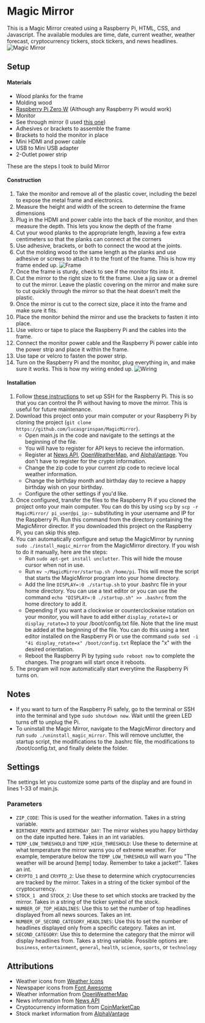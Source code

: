 # Magic Mirror
This is a Magic Mirror created using a Raspberry Pi, HTML, CSS, and Javascript. The available modules are time, date, current weather, weather forecast, cryptocurrency tickers, stock tickers, and news headlines. 
![Magic Mirror](https://github.com/lucasgrinspan/MagicMirror/blob/master/Images/Screenshot.png)
## Setup

#### Materials
* Wood planks for the frame
* Molding wood
* [Raspberry Pi Zero W](https://www.raspberrypi.org/) (Although any Raspberry Pi would work)
* Monitor
* See through mirror (I used [this one](https://www.amazon.com/gp/product/B01G4MQ3WQ/ref=oh_aui_detailpage_o06_s01?ie=UTF8&psc=1))
* Adhesives or brackets to assemble the frame
* Brackets to hold the monitor in place
* Mini HDMI and power cable
* USB to Mini USB adapter
* 2-Outlet power strip

These are the steps I took to build Mirror
#### Construction
1. Take the monitor and remove all of the plastic cover, including the bezel to expose the metal frame and electronics.
2. Measure the height and width of the screen to determine the frame dimensions
3. Plug in the HDMI and power cable into the back of the monitor, and then measure the depth. This lets you know the depth of the frame
4. Cut your wood planks to the appropriate length, leaving a few extra centimeters so that the planks can connect at the corners
5. Use adhesive, brackets, or both to connect the wood at the joints.
6. Cut the molding wood to the same length as the planks and use adhesive or screws to attach it to the front of the frame.
This is how my frame ended up.
![Frame](https://github.com/lucasgrinspan/MagicMirror/blob/master/Images/Frame.png)
7. Once the frame is sturdy, check to see if the monitor fits into it.
8. Cut the mirror to the right size to fit the frame. Use a jig saw or a dremel to cut the mirror. Leave the plastic covering on the mirror and make sure to cut quickly through the mirror so that the heat doesn't melt the plastic.
9. Once the mirror is cut to the correct size, place it into the frame and make sure it fits.
10. Place the monitor behind the mirror and use the brackets to fasten it into place.
11. Use velcro or tape to place the Raspberry Pi and the cables into the frame.
12. Connect the monitor power cable and the Raspberry Pi power cable into the power strip and place it within the frame.
13. Use tape or velcro to fasten the power strip.
14. Turn on the Raspberry Pi and the monitor, plug everything in, and make sure it works.
This is how my wiring ended up.
![Wiring](https://github.com/lucasgrinspan/MagicMirror/blob/master/Images/Wiring.png)

#### Installation
1. Follow [these instructions](https://www.raspberrypi.org/documentation/remote-access/ssh/) to set up SSH for the Raspberry Pi. This is so that you can control the Pi without having to move the mirror. This is useful for future maintenance.
2. Download this project onto your main computer or your Raspberry Pi by cloning the project (`git clone https://github.com/lucasgrinspan/MagicMirror`).
     * Open main.js in the code and navigate to the settings at the beginning of the file.
     * You will have to register for API keys to recieve the information.
     * Register at [News API](https://newsapi.org), [OpenWeatherMap](https://openweathermap.org/api), and [AlphaVantage](https://www.alphavantage.co). You don't have to register for the crypto information.
     * Change the zip code to your current zip code to recieve local weather information.
     * Change the birthday month and birthday day to recieve a happy birthday wish on your birthday.
     * Configure the other settings if you'd like.
3. Once configured, transfer the files to the Raspberry Pi if you cloned the project onto your main computer. You can do this by using `scp` by `scp -r MagicMirror/ pi_user@pi_ip:~` substituting in your username and IP for the Raspberry Pi. Run this command from the directory containing the MagicMirror director. If you downloaded this project on the Raspberry Pi, you can skip this step.
4. You can automatically configure and setup the MagicMirror by running `sudo ./install_magic_mirror` from the MagicMirror directory. If you wish to do it manually, here are the steps:
    * Run `sudo apt-get install unclutter`. This will hide the mouse cursor when not in use.
    * Run `mv ~/MagicMirror/startup.sh /home/pi`. This will move the script that starts the MagicMirror program into your home directory.
    * Add the line `DISPLAY=:0 ./startup.sh` to your .bashrc file in your home directory. You can use a text editor or you can use the command `echo "DISPLAY=:0 ./startup.sh" >> .bashrc` from the home directory to add it. 
    * Depending if you want a clockwise or counterclockwise rotation on your monitor, you will have to add either `display_rotate=1` or `display_rotate=3` to your /boot/config.txt file. Note that the line must be added at the beginning of the file. You can do this using a text editor installed on the Raspberry Pi or use the command `sudo sed -i "4i display_rotate=x" /boot/config.txt` Replace the "x" with the desired orientation.
    * Reboot the Raspberry Pi by typing `sudo reboot now` to complete the changes. The program will start once it reboots.
5. The program will now automatically start everytime the Raspberry Pi turns on.

## Notes
* If you want to turn of the Raspberry Pi safely, go to the terminal or SSH into the terminal and type `sudo shutdown now`. Wait until the green LED turns off to unplug the Pi.
* To uninstall the Magic Mirror, navigate to the MagicMirror directory and run `sudo ./uninstall_magic_mirror`. This will remove unclutter, the startup script, the modifications to the .bashrc file, the modifications to /boot/config.txt, and finally delete the folder. 

## Settings
The settings let you customize some parts of the display and are found in lines 1-33 of main.js.
### Parameters
* `ZIP_CODE`: This is used for the weather information. Takes in a string variable.
* `BIRTHDAY_MONTH` and `BIRTHDAY_DAY`: The mirror wishes you happy birthday on the date inputted here. Takes in an int variables.
* `TEMP_LOW_THRESHOLD` and `TEMP_HIGH_THRESHOLD`: Use these to determine at what temperature the mirror warns you of extreme weather. For example, temperature below the `TEMP_LOW_THRESHOLD` will warn you "The weather will be around [temp] today. Remember to take a jacket!". Takes an int.
* `CRYPTO_1` and `CRYPTO_2`: Use these to determine which cryptocurrencies are tracked by the mirror. Takes in a string of the ticker symbol of the cryptocurrency.
* `STOCK_1 ` and `STOCK_2`: Use these to set which stocks are tracked by the mirror. Takes in a string of the ticker symbol of the stock.
* `NUMBER_OF_TOP_HEADLINES`: Use this to set the number of top headlines displayed from all news sources. Takes an int.
* `NUMBER_OF_SECOND_CATEGORY_HEADLINES`: Use this to set the number of headlines displayed only from a specific category. Takes an int.
* `SECOND_CATEGORY`: Use this to determine the category that the mirror will display headlines from. Takes a string variable. Possible options are: `business`, `entertainment`, `general`, `health`, `science`, `sports`, or `technology`

## Attributions
* Weather icons from [Weather Icons](http://erikflowers.github.io/weather-icons/)
* Newspaper icons from [Font Awesome](https://fontawesome.com/)
* Weather information from [OpenWeatherMap](https://openweathermap.org/)
* News information from [News API](https://newsapi.org/)
* Cryptocurrency information from [CoinMarketCap](https://coinmarketcap.com/)
* Stock market information from [AlphaVantage](https://www.alphavantage.co/)
